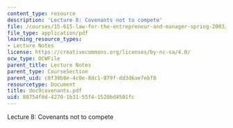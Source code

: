 ```yaml
---
content_type: resource
description: 'Lecture 8: Covenants not to compete'
file: /courses/15-615-law-for-the-entrepreneur-and-manager-spring-2003/80754f0d42701b3155f41520bd4501fc_doc9covenants.pdf
file_type: application/pdf
learning_resource_types:
- Lecture Notes
license: https://creativecommons.org/licenses/by-nc-sa/4.0/
ocw_type: OCWFile
parent_title: Lecture Notes
parent_type: CourseSection
parent_uid: c8f39b8e-4c0e-8dc1-079f-dd3d6ae7ebf8
resourcetype: Document
title: doc9covenants.pdf
uid: 80754f0d-4270-1b31-55f4-1520bd4501fc
---
```

Lecture 8: Covenants not to compete